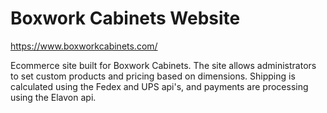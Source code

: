 # Boxwork Cabinets Website

https://www.boxworkcabinets.com/

Ecommerce site built for Boxwork Cabinets. The site allows administrators to set custom products and pricing based on dimensions.
Shipping is calculated using the Fedex and UPS api's, and payments are processing using the Elavon api.
